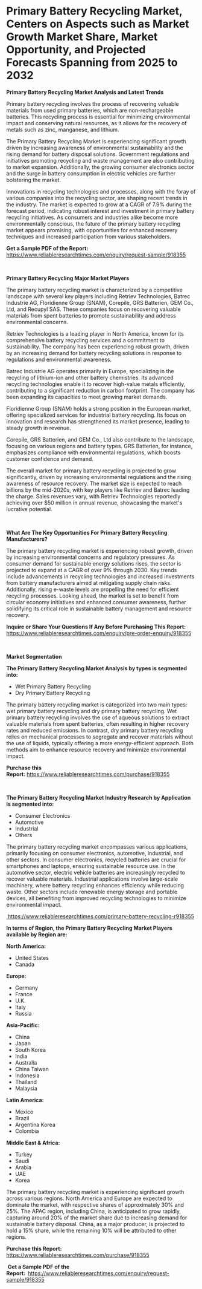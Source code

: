 <p><h1>Primary Battery Recycling Market, Centers on Aspects such as Market Growth Market Share, Market Opportunity, and Projected Forecasts Spanning from 2025 to 2032</h1></p><p><strong>Primary Battery Recycling Market Analysis and Latest Trends</strong></p>
<p><p>Primary battery recycling involves the process of recovering valuable materials from used primary batteries, which are non-rechargeable batteries. This recycling process is essential for minimizing environmental impact and conserving natural resources, as it allows for the recovery of metals such as zinc, manganese, and lithium.</p><p>The Primary Battery Recycling Market is experiencing significant growth driven by increasing awareness of environmental sustainability and the rising demand for battery disposal solutions. Government regulations and initiatives promoting recycling and waste management are also contributing to market expansion. Additionally, the growing consumer electronics sector and the surge in battery consumption in electric vehicles are further bolstering the market.</p><p>Innovations in recycling technologies and processes, along with the foray of various companies into the recycling sector, are shaping recent trends in the industry. The market is expected to grow at a CAGR of 7.9% during the forecast period, indicating robust interest and investment in primary battery recycling initiatives. As consumers and industries alike become more environmentally conscious, the future of the primary battery recycling market appears promising, with opportunities for enhanced recovery techniques and increased participation from various stakeholders.</p></p>
<p><strong>Get a Sample PDF of the Report:&nbsp;</strong> <a href="https://www.reliableresearchtimes.com/enquiry/request-sample/918355?utm_campaign=3437&utm_medium=2&utm_source=Github&utm_content=ia&utm_term=18042025&utm_id=primary-battery-recycling">https://www.reliableresearchtimes.com/enquiry/request-sample/918355</a></p>
<p>&nbsp;</p>
<p><strong>Primary Battery Recycling Major Market Players</strong></p>
<p><p>The primary battery recycling market is characterized by a competitive landscape with several key players including Retriev Technologies, Batrec Industrie AG, Floridienne Group (SNAM), Corepile, GRS Batterien, GEM Co., Ltd, and Recupyl SAS. These companies focus on recovering valuable materials from spent batteries to promote sustainability and address environmental concerns.</p><p>Retriev Technologies is a leading player in North America, known for its comprehensive battery recycling services and a commitment to sustainability. The company has been experiencing robust growth, driven by an increasing demand for battery recycling solutions in response to regulations and environmental awareness.</p><p>Batrec Industrie AG operates primarily in Europe, specializing in the recycling of lithium-ion and other battery chemistries. Its advanced recycling technologies enable it to recover high-value metals efficiently, contributing to a significant reduction in carbon footprint. The company has been expanding its capacities to meet growing market demands.</p><p>Floridienne Group (SNAM) holds a strong position in the European market, offering specialized services for industrial battery recycling. Its focus on innovation and research has strengthened its market presence, leading to steady growth in revenue.</p><p>Corepile, GRS Batterien, and GEM Co., Ltd also contribute to the landscape, focusing on various regions and battery types. GRS Batterien, for instance, emphasizes compliance with environmental regulations, which boosts customer confidence and demand.</p><p>The overall market for primary battery recycling is projected to grow significantly, driven by increasing environmental regulations and the rising awareness of resource recovery. The market size is expected to reach billions by the mid-2020s, with key players like Retriev and Batrec leading the charge. Sales revenues vary, with Retriev Technologies reportedly achieving over $50 million in annual revenue, showcasing the market's lucrative potential.</p></p>
<p>&nbsp;</p>
<p><strong>What Are The Key Opportunities For Primary Battery Recycling Manufacturers?</strong></p>
<p><p>The primary battery recycling market is experiencing robust growth, driven by increasing environmental concerns and regulatory pressures. As consumer demand for sustainable energy solutions rises, the sector is projected to expand at a CAGR of over 9% through 2030. Key trends include advancements in recycling technologies and increased investments from battery manufacturers aimed at mitigating supply chain risks. Additionally, rising e-waste levels are propelling the need for efficient recycling processes. Looking ahead, the market is set to benefit from circular economy initiatives and enhanced consumer awareness, further solidifying its critical role in sustainable battery management and resource recovery.</p></p>
<p><strong>Inquire or Share Your Questions If Any Before Purchasing This Report:</strong> <a href="https://www.reliableresearchtimes.com/enquiry/pre-order-enquiry/918355?utm_campaign=3437&utm_medium=2&utm_source=Github&utm_content=ia&utm_term=18042025&utm_id=primary-battery-recycling">https://www.reliableresearchtimes.com/enquiry/pre-order-enquiry/918355</a></p>
<p>&nbsp;</p>
<p><strong>Market Segmentation</strong></p>
<p><strong>The Primary Battery Recycling Market Analysis by types is segmented into:</strong></p>
<p><ul><li>Wet Primary Battery Recycling</li><li>Dry Primary Battery Recycling</li></ul></p>
<p><p>The primary battery recycling market is categorized into two main types: wet primary battery recycling and dry primary battery recycling. Wet primary battery recycling involves the use of aqueous solutions to extract valuable materials from spent batteries, often resulting in higher recovery rates and reduced emissions. In contrast, dry primary battery recycling relies on mechanical processes to segregate and recover materials without the use of liquids, typically offering a more energy-efficient approach. Both methods aim to enhance resource recovery and minimize environmental impact.</p></p>
<p><strong>Purchase this Report:&nbsp;</strong><a href="https://www.reliableresearchtimes.com/purchase/918355?utm_campaign=3437&utm_medium=2&utm_source=Github&utm_content=ia&utm_term=18042025&utm_id=primary-battery-recycling">https://www.reliableresearchtimes.com/purchase/918355</a></p>
<p>&nbsp;</p>
<p><strong>The Primary Battery Recycling Market Industry Research by Application is segmented into:</strong></p>
<p><ul><li>Consumer Electronics</li><li>Automotive</li><li>Industrial</li><li>Others</li></ul></p>
<p><p>The primary battery recycling market encompasses various applications, primarily focusing on consumer electronics, automotive, industrial, and other sectors. In consumer electronics, recycled batteries are crucial for smartphones and laptops, ensuring sustainable resource use. In the automotive sector, electric vehicle batteries are increasingly recycled to recover valuable materials. Industrial applications involve large-scale machinery, where battery recycling enhances efficiency while reducing waste. Other sectors include renewable energy storage and portable devices, all benefiting from improved recycling technologies to minimize environmental impact.</p></p>
<p><a href="https://www.reliableresearchtimes.com/primary-battery-recycling-r918355?utm_campaign=3437&utm_medium=2&utm_source=Github&utm_content=ia&utm_term=18042025&utm_id=primary-battery-recycling">&nbsp;https://www.reliableresearchtimes.com/primary-battery-recycling-r918355</a></p>
<p><strong>In terms of Region, the Primary Battery Recycling Market Players available by Region are:</strong></p>
<p>
    <p> <strong> North America: </strong>
        <ul>
            <li>United States</li>
            <li>Canada</li>
        </ul>
        </p> 
    <p> <strong> Europe: </strong>
        <ul>
            <li>Germany</li>
            <li>France</li>
            <li>U.K.</li>
            <li>Italy</li>
            <li>Russia</li>
        </ul>
        </p> 
    <p> <strong> Asia-Pacific: </strong>
        <ul>
            <li>China</li>
            <li>Japan</li>
            <li>South Korea</li>
            <li>India</li>
            <li>Australia</li>
            <li>China Taiwan</li>
            <li>Indonesia</li>
            <li>Thailand</li>
            <li>Malaysia</li>
        </ul>
        </p> 
    <p> <strong> Latin America: </strong>
        <ul>
            <li>Mexico</li>
            <li>Brazil</li>
            <li>Argentina Korea</li>
            <li>Colombia</li>
        </ul>
        </p> 
    <p> <strong> Middle East & Africa: </strong>
        <ul>
            <li>Turkey</li>
            <li>Saudi</li>
            <li>Arabia</li>
            <li>UAE</li>
            <li>Korea</li>
        </ul>
    </p>
    </p>
<p><p>The primary battery recycling market is experiencing significant growth across various regions. North America and Europe are expected to dominate the market, with respective shares of approximately 30% and 25%. The APAC region, including China, is anticipated to grow rapidly, capturing around 20% of the market share due to increasing demand for sustainable battery disposal. China, as a major producer, is projected to hold a 15% share, while the remaining 10% will be attributed to other regions.</p></p>
<p><strong>Purchase this Report: </strong><a href="https://www.reliableresearchtimes.com/purchase/918355?utm_campaign=3437&utm_medium=2&utm_source=Github&utm_content=ia&utm_term=18042025&utm_id=primary-battery-recycling">https://www.reliableresearchtimes.com/purchase/918355</a></p>
<p>&nbsp;<strong>Get a Sample PDF of the Report:&nbsp;&nbsp;</strong><a href="https://www.reliableresearchtimes.com/enquiry/request-sample/918355?utm_campaign=3437&utm_medium=2&utm_source=Github&utm_content=ia&utm_term=18042025&utm_id=primary-battery-recycling">https://www.reliableresearchtimes.com/enquiry/request-sample/918355</a></p>
<p><strong></strong></p>
<p><p></p><p></p><p></p></p>